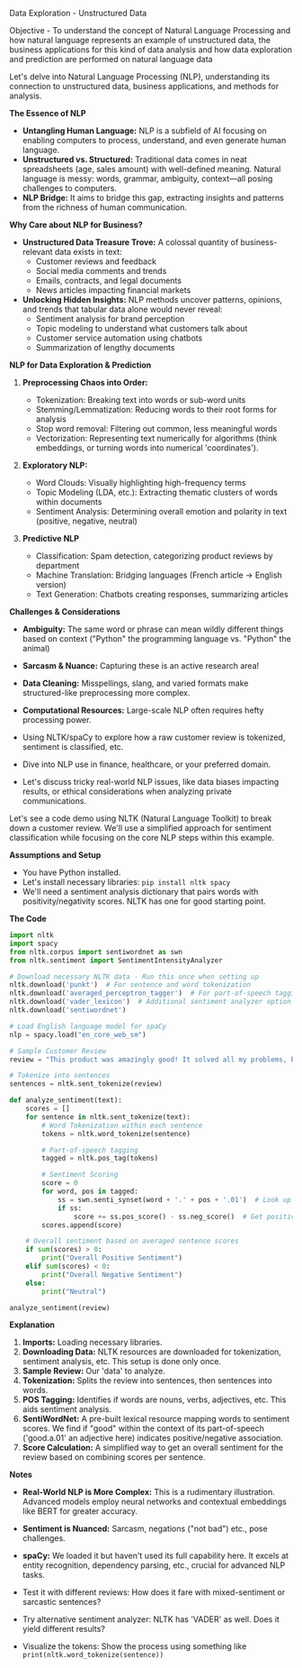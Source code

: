 Data Exploration - Unstructured Data

Objective - To understand the concept of Natural Language Processing and how natural language represents an example of unstructured data, the business applications for this kind of data analysis and how data exploration and prediction are performed on natural language data

Let's delve into Natural Language Processing (NLP), understanding its connection to unstructured data, business applications, and methods for analysis.

**The Essence of NLP**

* **Untangling Human Language:** NLP is a subfield of AI focusing on enabling computers to process, understand, and even generate human language.
* **Unstructured vs. Structured:**  Traditional data comes in neat spreadsheets (age, sales amount) with well-defined meaning. Natural language is messy: words, grammar, ambiguity, context—all posing challenges to computers.
* **NLP Bridge:** It aims to bridge this gap, extracting insights and patterns from the richness of human communication.

**Why Care about NLP for Business?**

* **Unstructured Data Treasure Trove:** A colossal quantity of business-relevant data exists in text:
    * Customer reviews and feedback
    * Social media comments and trends
    * Emails, contracts, and legal documents
    * News articles impacting  financial markets
* **Unlocking Hidden Insights:**  NLP methods uncover patterns, opinions, and trends that tabular data alone would never reveal:
    * Sentiment analysis for brand perception
    * Topic modeling to understand what customers talk about
    * Customer service automation using chatbots   
    * Summarization of lengthy documents

**NLP for Data Exploration & Prediction**

1. **Preprocessing Chaos into Order:**
    * Tokenization: Breaking text into words or sub-word units
    * Stemming/Lemmatization: Reducing words to their root forms for analysis
    * Stop word removal: Filtering out common, less meaningful words  
    * Vectorization: Representing text numerically for algorithms (think embeddings, or turning words into numerical 'coordinates').

2.  **Exploratory NLP:**
    * Word Clouds: Visually highlighting high-frequency terms 
    * Topic Modeling (LDA, etc.): Extracting thematic clusters of words within documents
    * Sentiment Analysis: Determining overall emotion and polarity in text (positive, negative, neutral)

3. **Predictive NLP**
    * Classification: Spam detection, categorizing product reviews by department
    * Machine Translation: Bridging languages (French article -> English version) 
    * Text Generation: Chatbots creating responses, summarizing articles 

**Challenges & Considerations**

* **Ambiguity:** The same word or phrase can mean wildly different things based on context ("Python" the programming language vs. "Python" the animal)
* **Sarcasm & Nuance:** Capturing these is an active research area!
* **Data Cleaning:** Misspellings, slang, and varied formats make structured-like preprocessing more complex.
* **Computational Resources:**  Large-scale NLP often requires hefty processing power. 

* Using NLTK/spaCy to explore how a raw customer review is tokenized, sentiment is classified, etc. 
* Dive into NLP use in finance, healthcare, or your preferred domain.
* Let's discuss tricky real-world NLP issues, like data biases impacting  results, or ethical considerations when analyzing private communications.

Let's see a code demo using NLTK (Natural Language Toolkit) to break down a customer review. We'll use a simplified approach for sentiment classification while focusing on the core NLP steps within this example.

**Assumptions and Setup**

* You have Python installed.
* Let's install necessary libraries: `pip install nltk spacy`
* We'll need a sentiment analysis dictionary that pairs words with positivity/negativity scores. NLTK has one for good starting point.

**The Code**

```python
import nltk
import spacy
from nltk.corpus import sentiwordnet as swn
from nltk.sentiment import SentimentIntensityAnalyzer

# Download necessary NLTK data - Run this once when setting up
nltk.download('punkt')  # For sentence and word tokenization
nltk.download('averaged_perceptron_tagger')  # For part-of-speech tagging
nltk.download('vader_lexicon')  # Additional sentiment analyzer option
nltk.download('sentiwordnet') 

# Load English language model for spaCy
nlp = spacy.load("en_core_web_sm")

# Sample Customer Review
review = "This product was amazingly good! It solved all my problems, but shipping was a bit slow."

# Tokenize into sentences
sentences = nltk.sent_tokenize(review)

def analyze_sentiment(text): 
    scores = []
    for sentence in nltk.sent_tokenize(text):
        # Word Tokenization within each sentence
        tokens = nltk.word_tokenize(sentence)

        # Part-of-speech tagging 
        tagged = nltk.pos_tag(tokens)

        # Sentiment Scoring 
        score = 0
        for word, pos in tagged:
            ss = swn.senti_synset(word + '.' + pos + '.01')  # Look up SentiWordNet
            if ss:  
                score += ss.pos_score() - ss.neg_score()  # Get positive - negative difference
        scores.append(score)

    # Overall sentiment based on averaged sentence scores
    if sum(scores) > 0:
        print("Overall Positive Sentiment")
    elif sum(scores) < 0:
        print("Overall Negative Sentiment")
    else:
        print("Neutral")

analyze_sentiment(review)
```

**Explanation**

1. **Imports:** Loading necessary libraries.
2. **Downloading Data:** NLTK resources are downloaded for tokenization, sentiment analysis, etc. This setup is done only once.
3. **Sample Review:** Our 'data' to analyze.
4. **Tokenization:** Splits the review into sentences, then sentences into words.
5. **POS Tagging:**  Identifies if words are nouns, verbs, adjectives, etc. This aids sentiment analysis.
6. **SentiWordNet:** A pre-built lexical resource mapping words to sentiment scores.  We find if "good" within the context of its part-of-speech ('good.a.01' an adjective here) indicates positive/negative association.
7. **Score Calculation:** A simplified way to get an overall sentiment for the review based on combining scores per sentence.  

**Notes**

* **Real-World NLP is More Complex:** This is a rudimentary illustration. Advanced models employ neural networks and contextual embeddings like BERT for greater accuracy.
* **Sentiment is Nuanced:** Sarcasm, negations ("not bad") etc., pose challenges.
* **spaCy:** We loaded it but haven't used its full capability here. It excels at entity recognition, dependency parsing, etc., crucial for advanced NLP tasks.

* Test it with different reviews: How does it fare with mixed-sentiment or sarcastic sentences?
* Try alternative sentiment analyzer: NLTK has 'VADER' as well. Does it yield different results?
* Visualize the tokens: Show the process using something like `print(nltk.word_tokenize(sentence))`  
